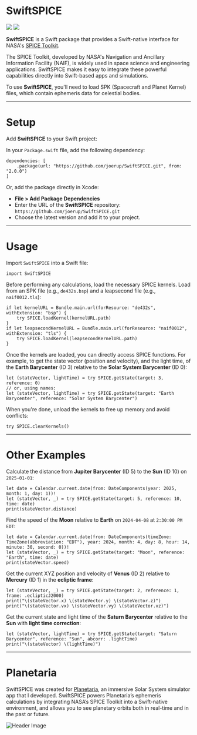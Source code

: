 # SwiftSPICE

[![](https://img.shields.io/endpoint?url=https%3A%2F%2Fswiftpackageindex.com%2Fapi%2Fpackages%2Fjoerup%2FSwiftSPICE%2Fbadge%3Ftype%3Dswift-versions)](https://swiftpackageindex.com/joerup/SwiftSPICE)
[![](https://img.shields.io/endpoint?url=https%3A%2F%2Fswiftpackageindex.com%2Fapi%2Fpackages%2Fjoerup%2FSwiftSPICE%2Fbadge%3Ftype%3Dplatforms)](https://swiftpackageindex.com/joerup/SwiftSPICE)

**SwiftSPICE** is a Swift package that provides a Swift-native interface for NASA's [SPICE Toolkit](https://naif.jpl.nasa.gov/naif/toolkit.html).

The SPICE Toolkit, developed by NASA's Navigation and Ancillary Information Facility (NAIF), is widely used in space science and engineering applications. SwiftSPICE makes it easy to integrate these powerful capabilities directly into Swift-based apps and simulations.

To use **SwiftSPICE**, you'll need to load SPK (Spacecraft and Planet Kernel) files, which contain ephemeris data for celestial bodies.

---

# Setup

Add **SwiftSPICE** to your Swift project:

In your `Package.swift` file, add the following dependency:

```
dependencies: [
    .package(url: "https://github.com/joerup/SwiftSPICE.git", from: "2.0.0")
]
```

Or, add the package directly in Xcode:

- **File > Add Package Dependencies**
- Enter the URL of the **SwiftSPICE** repository: `https://github.com/joerup/SwiftSPICE.git`
- Choose the latest version and add it to your project.

---

# Usage

Import `SwiftSPICE` into a Swift file:

```
import SwiftSPICE
```

Before performing any calculations, load the necessary SPICE kernels. Load from an SPK file (e.g., `de432s.bsp`) and a leapsecond file (e.g., `naif0012.tls`):

```
if let kernelURL = Bundle.main.url(forResource: "de432s", withExtension: "bsp") {
    try SPICE.loadKernel(kernelURL.path)
}
if let leapsecondKernelURL = Bundle.main.url(forResource: "naif0012", withExtension: "tls") {
    try SPICE.loadKernel(leapsecondKernelURL.path)
}
```

Once the kernels are loaded, you can directly access SPICE functions. For example, to get the state vector (position and velocity), and the light time, of the **Earth Barycenter** (ID 3) relative to the **Solar System Barycenter** (ID 0):

```
let (stateVector, lightTime) = try SPICE.getState(target: 3, reference: 0)
// or, using names:
let (stateVector, lightTime) = try SPICE.getState(target: "Earth Barycenter", reference: "Solar System Barycenter")
```

When you're done, unload the kernels to free up memory and avoid conflicts:

```
try SPICE.clearKernels()
```

---

# Other Examples

Calculate the distance from **Jupiter Barycenter** (ID 5) to the **Sun** (ID 10) on `2025-01-01`:

```
let date = Calendar.current.date(from: DateComponents(year: 2025, month: 1, day: 1))!
let (stateVector, _) = try SPICE.getState(target: 5, reference: 10, time: date)
print(stateVector.distance)
```

Find the speed of the **Moon** relative to **Earth** on `2024-04-08` at `2:30:00 PM EDT`:

```
let date = Calendar.current.date(from: DateComponents(timeZone: TimeZone(abbreviation: "EDT"), year: 2024, month: 4, day: 8, hour: 14, minute: 30, second: 0))!
let (stateVector, _) = try SPICE.getState(target: "Moon", reference: "Earth", time: date)
print(stateVector.speed)
```

Get the current XYZ position and velocity of **Venus** (ID 2) relative to **Mercury** (ID 1) in the **ecliptic frame**:

```
let (stateVector, _) = try SPICE.getState(target: 2, reference: 1, frame: .eclipticJ2000) 
print("\(stateVector.x) \(stateVector.y) \(stateVector.z)")
print("\(stateVector.vx) \(stateVector.vy) \(stateVector.vz)")
```

Get the current state and light time of the **Saturn Barycenter** relative to the **Sun** with **light time correction**:

```
let (stateVector, lightTime) = try SPICE.getState(target: "Saturn Barycenter", reference: "Sun", abcorr: .lightTime)
print("\(stateVector) \(lightTime)")
```

---

# Planetaria

SwiftSPICE was created for [Planetaria](https://planetaria.app/), an immersive Solar System simulator app that I developed. SwiftSPICE powers Planetaria’s ephemeris calculations by integrating NASA’s SPICE Toolkit into a Swift-native environment, and allows you to see planetary orbits both in real-time and in the past or future.

![Header Image](https://www.joerup.com/images/planetaria/preview1.png)


